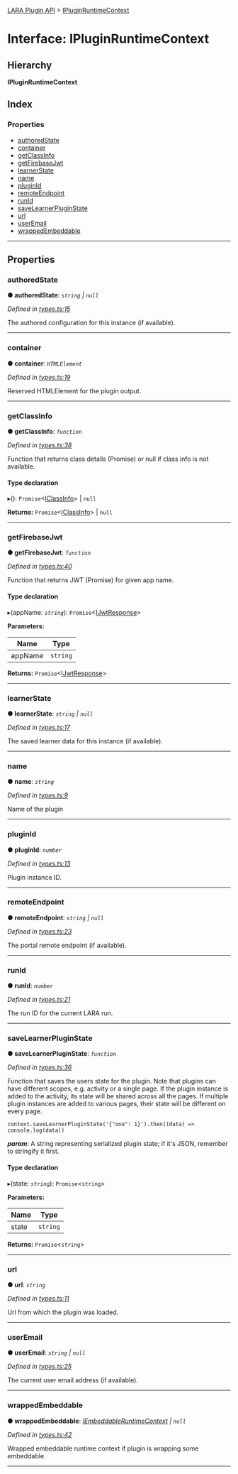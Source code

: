 [LARA Plugin API](../README.md) > [IPluginRuntimeContext](../interfaces/ipluginruntimecontext.md)

# Interface: IPluginRuntimeContext

## Hierarchy

**IPluginRuntimeContext**

## Index

### Properties

* [authoredState](ipluginruntimecontext.md#authoredstate)
* [container](ipluginruntimecontext.md#container)
* [getClassInfo](ipluginruntimecontext.md#getclassinfo)
* [getFirebaseJwt](ipluginruntimecontext.md#getfirebasejwt)
* [learnerState](ipluginruntimecontext.md#learnerstate)
* [name](ipluginruntimecontext.md#name)
* [pluginId](ipluginruntimecontext.md#pluginid)
* [remoteEndpoint](ipluginruntimecontext.md#remoteendpoint)
* [runId](ipluginruntimecontext.md#runid)
* [saveLearnerPluginState](ipluginruntimecontext.md#savelearnerpluginstate)
* [url](ipluginruntimecontext.md#url)
* [userEmail](ipluginruntimecontext.md#useremail)
* [wrappedEmbeddable](ipluginruntimecontext.md#wrappedembeddable)

---

## Properties

<a id="authoredstate"></a>

###  authoredState

**● authoredState**: *`string` \| `null`*

*Defined in [types.ts:15](https://github.com/concord-consortium/lara/blob/b852b771/lara-typescript/src/plugin-api/types.ts#L15)*

The authored configuration for this instance (if available).

___
<a id="container"></a>

###  container

**● container**: *`HTMLElement`*

*Defined in [types.ts:19](https://github.com/concord-consortium/lara/blob/b852b771/lara-typescript/src/plugin-api/types.ts#L19)*

Reserved HTMLElement for the plugin output.

___
<a id="getclassinfo"></a>

###  getClassInfo

**● getClassInfo**: *`function`*

*Defined in [types.ts:38](https://github.com/concord-consortium/lara/blob/b852b771/lara-typescript/src/plugin-api/types.ts#L38)*

Function that returns class details (Promise) or null if class info is not available.

#### Type declaration
▸(): `Promise`<[IClassInfo](iclassinfo.md)> \| `null`

**Returns:** `Promise`<[IClassInfo](iclassinfo.md)> \| `null`

___
<a id="getfirebasejwt"></a>

###  getFirebaseJwt

**● getFirebaseJwt**: *`function`*

*Defined in [types.ts:40](https://github.com/concord-consortium/lara/blob/b852b771/lara-typescript/src/plugin-api/types.ts#L40)*

Function that returns JWT (Promise) for given app name.

#### Type declaration
▸(appName: *`string`*): `Promise`<[IJwtResponse](ijwtresponse.md)>

**Parameters:**

| Name | Type |
| ------ | ------ |
| appName | `string` |

**Returns:** `Promise`<[IJwtResponse](ijwtresponse.md)>

___
<a id="learnerstate"></a>

###  learnerState

**● learnerState**: *`string` \| `null`*

*Defined in [types.ts:17](https://github.com/concord-consortium/lara/blob/b852b771/lara-typescript/src/plugin-api/types.ts#L17)*

The saved learner data for this instance (if available).

___
<a id="name"></a>

###  name

**● name**: *`string`*

*Defined in [types.ts:9](https://github.com/concord-consortium/lara/blob/b852b771/lara-typescript/src/plugin-api/types.ts#L9)*

Name of the plugin

___
<a id="pluginid"></a>

###  pluginId

**● pluginId**: *`number`*

*Defined in [types.ts:13](https://github.com/concord-consortium/lara/blob/b852b771/lara-typescript/src/plugin-api/types.ts#L13)*

Plugin instance ID.

___
<a id="remoteendpoint"></a>

###  remoteEndpoint

**● remoteEndpoint**: *`string` \| `null`*

*Defined in [types.ts:23](https://github.com/concord-consortium/lara/blob/b852b771/lara-typescript/src/plugin-api/types.ts#L23)*

The portal remote endpoint (if available).

___
<a id="runid"></a>

###  runId

**● runId**: *`number`*

*Defined in [types.ts:21](https://github.com/concord-consortium/lara/blob/b852b771/lara-typescript/src/plugin-api/types.ts#L21)*

The run ID for the current LARA run.

___
<a id="savelearnerpluginstate"></a>

###  saveLearnerPluginState

**● saveLearnerPluginState**: *`function`*

*Defined in [types.ts:36](https://github.com/concord-consortium/lara/blob/b852b771/lara-typescript/src/plugin-api/types.ts#L36)*

Function that saves the users state for the plugin. Note that plugins can have different scopes, e.g. activity or a single page. If the plugin instance is added to the activity, its state will be shared across all the pages. If multiple plugin instances are added to various pages, their state will be different on every page.

```
context.saveLearnerPluginState('{"one": 1}').then((data) => console.log(data))
```

*__param__*: A string representing serialized plugin state; if it's JSON, remember to stringify it first.

#### Type declaration
▸(state: *`string`*): `Promise`<`string`>

**Parameters:**

| Name | Type |
| ------ | ------ |
| state | `string` |

**Returns:** `Promise`<`string`>

___
<a id="url"></a>

###  url

**● url**: *`string`*

*Defined in [types.ts:11](https://github.com/concord-consortium/lara/blob/b852b771/lara-typescript/src/plugin-api/types.ts#L11)*

Url from which the plugin was loaded.

___
<a id="useremail"></a>

###  userEmail

**● userEmail**: *`string` \| `null`*

*Defined in [types.ts:25](https://github.com/concord-consortium/lara/blob/b852b771/lara-typescript/src/plugin-api/types.ts#L25)*

The current user email address (if available).

___
<a id="wrappedembeddable"></a>

###  wrappedEmbeddable

**● wrappedEmbeddable**: *[IEmbeddableRuntimeContext](iembeddableruntimecontext.md) \| `null`*

*Defined in [types.ts:42](https://github.com/concord-consortium/lara/blob/b852b771/lara-typescript/src/plugin-api/types.ts#L42)*

Wrapped embeddable runtime context if plugin is wrapping some embeddable.

___

